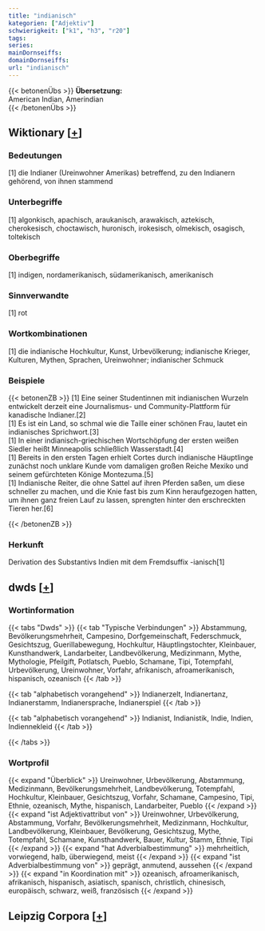 ```yaml
---
title: "indianisch"
kategorien: ["Adjektiv"]
schwierigkeit: ["k1", "h3", "r20"]
tags:
series:
mainDornseiffs:
domainDornseiffs:
url: "indianisch"
---
```


{{< betonenÜbs >}}
**Übersetzung:**  
American Indian, Amerindian  
{{< /betonenÜbs >}}

## Wiktionary [[+](https://de.wiktionary.org/wiki/indianisch)]

### Bedeutungen
[1] die Indianer (Ureinwohner Amerikas) betreffend, zu den Indianern gehörend, von ihnen stammend  

### Unterbegriffe
[1] algonkisch, apachisch, araukanisch, arawakisch, aztekisch, cherokesisch, choctawisch, huronisch, irokesisch, olmekisch, osagisch, toltekisch  

### Oberbegriffe
[1] indigen, nordamerikanisch, südamerikanisch, amerikanisch  

### Sinnverwandte
[1] rot  

### Wortkombinationen
[1] die indianische Hochkultur, Kunst, Urbevölkerung; indianische Krieger, Kulturen, Mythen, Sprachen, Ureinwohner; indianischer Schmuck  

### Beispiele
{{< betonenZB >}}
[1] Eine seiner Studentinnen mit indianischen Wurzeln entwickelt derzeit eine Journalismus- und Community-Plattform für kanadische Indianer.[2]  
[1] Es ist ein Land, so schmal wie die Taille einer schönen Frau, lautet ein indianisches Sprichwort.[3]  
[1] In einer indianisch-griechischen Wortschöpfung der ersten weißen Siedler heißt Minneapolis schließlich Wasserstadt.[4]  
[1] Bereits in den ersten Tagen erhielt Cortes durch indianische Häuptlinge zunächst noch unklare Kunde vom damaligen großen Reiche Mexiko und seinem gefürchteten Könige Montezuma.[5]  
[1] Indianische Reiter, die ohne Sattel auf ihren Pferden saßen, um diese schneller zu machen, und die Knie fast bis zum Kinn heraufgezogen hatten, um ihnen ganz freien Lauf zu lassen, sprengten hinter den erschreckten Tieren her.[6]  

{{< /betonenZB >}}
### Herkunft
Derivation des Substantivs Indien mit dem Fremdsuffix -ianisch[1]  



## dwds [[+](https://www.dwds.de/wb/indianisch)]

### Wortinformation
{{< tabs "Dwds" >}}
{{< tab "Typische Verbindungen" >}}
Abstammung, Bevölkerungsmehrheit, Campesino, Dorfgemeinschaft, Federschmuck, Gesichtszug, Guerillabewegung, Hochkultur, Häuptlingstochter, Kleinbauer, Kunsthandwerk, Landarbeiter, Landbevölkerung, Medizinmann, Mythe, Mythologie, Pfeilgift, Potlatsch, Pueblo, Schamane, Tipi, Totempfahl, Urbevölkerung, Ureinwohner, Vorfahr, afrikanisch, afroamerikanisch, hispanisch, ozeanisch
{{< /tab >}}

{{< tab "alphabetisch vorangehend" >}}
Indianerzelt, Indianertanz, Indianerstamm, Indianersprache, Indianerspiel
{{< /tab >}}

{{< tab "alphabetisch vorangehend" >}}
Indianist, Indianistik, Indie, Indien, Indiennekleid
{{< /tab >}}

{{< /tabs >}}

### Wortprofil
{{< expand "Überblick" >}} Ureinwohner, Urbevölkerung, Abstammung, Medizinmann, Bevölkerungsmehrheit, Landbevölkerung, Totempfahl, Hochkultur, Kleinbauer, Gesichtszug, Vorfahr, Schamane, Campesino, Tipi, Ethnie, ozeanisch, Mythe, hispanisch, Landarbeiter, Pueblo {{< /expand >}}
{{< expand "ist Adjektivattribut von" >}} Ureinwohner, Urbevölkerung, Abstammung, Vorfahr, Bevölkerungsmehrheit, Medizinmann, Hochkultur, Landbevölkerung, Kleinbauer, Bevölkerung, Gesichtszug, Mythe, Totempfahl, Schamane, Kunsthandwerk, Bauer, Kultur, Stamm, Ethnie, Tipi {{< /expand >}}
{{< expand "hat Adverbialbestimmung" >}} mehrheitlich, vorwiegend, halb, überwiegend, meist {{< /expand >}}
{{< expand "ist Adverbialbestimmung von" >}} geprägt, anmutend, aussehen {{< /expand >}}
{{< expand "in Koordination mit" >}} ozeanisch, afroamerikanisch, afrikanisch, hispanisch, asiatisch, spanisch, christlich, chinesisch, europäisch, schwarz, weiß, französisch {{< /expand >}}

## Leipzig Corpora [[+](https://corpora.uni-leipzig.de/en/res?word=indianisch&corpusId=deu_newscrawl-public_2018)]

